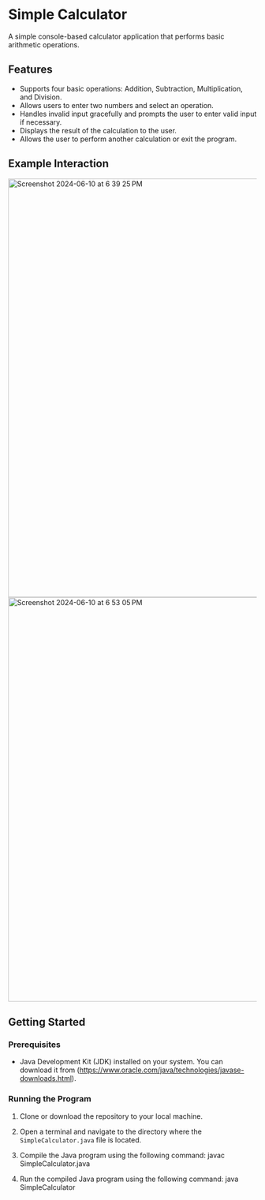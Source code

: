 # Simple Calculator

A simple console-based calculator application that performs basic arithmetic operations.

## Features

- Supports four basic operations: Addition, Subtraction, Multiplication, and Division.
- Allows users to enter two numbers and select an operation.
- Handles invalid input gracefully and prompts the user to enter valid input if necessary.
- Displays the result of the calculation to the user.
- Allows the user to perform another calculation or exit the program.

## Example Interaction

<img width="849" alt="Screenshot 2024-06-10 at 6 39 25 PM" src="https://github.com/ChlioP/CS401_Summer2024_Thu_Pham_assignment_1/assets/165505759/7042d176-a5b7-4596-857f-7cc50a4334be">
<img width="820" alt="Screenshot 2024-06-10 at 6 53 05 PM" src="https://github.com/ChlioP/CS401_Summer2024_Thu_Pham_assignment_1/assets/165505759/910c5ebd-d1c8-4032-aab2-14a0a390b574">


## Getting Started

### Prerequisites

- Java Development Kit (JDK) installed on your system. You can download it from (https://www.oracle.com/java/technologies/javase-downloads.html).

### Running the Program

1. Clone or download the repository to your local machine.

2. Open a terminal and navigate to the directory where the `SimpleCalculator.java` file is located.

3. Compile the Java program using the following command:
   javac SimpleCalculator.java

4. Run the compiled Java program using the following command:
  java SimpleCalculator







